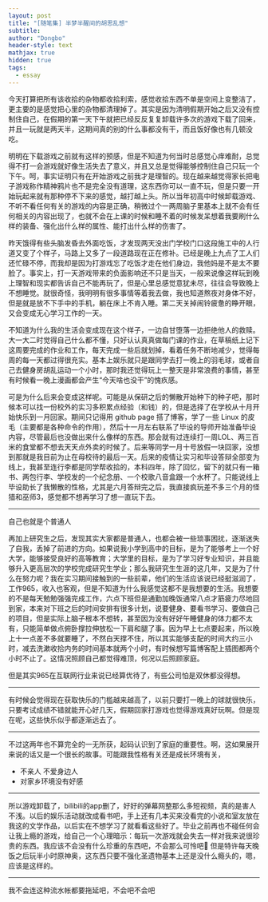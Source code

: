 ```yaml
---
layout: post
title: "[随笔集] 半梦半醒间的胡思乱想"
subtitle: 
author: "Dongbo"
header-style: text
mathjax: true
hidden: true
tags:
  - essay
---
```


今天打算把所有该收拾的杂物都收拾利索，感觉收拾东西不单是空间上变整洁了，更主要的是感觉把心里的杂物都清理掉了。其实是因为清明假期开始之后又没有控制住自己，在假期的第一天下午就把已经反反复复卸载许多次的游戏下载了回来，并且一玩就是两天半，这期间真的别的什么事都没有干，而且饭好像也有几顿没吃。

明明在下载游戏之前就有这样的预感，但是不知道为何当时总感觉心痒难耐，总觉得不打一会游戏就好像生活失去了意义，并且又总是觉得能够控制住自己只玩一个下午。呵，事实证明只有在开始游戏之前我才是理智的。现在越来越觉得家长把电子游戏称作精神鸦片也不是完全没有道理，这东西你可以一直不玩，但是只要一开始玩起来就有那种停不下来的感觉，越打越上头。所以当年初高中时候卸载游戏、不听不看任何有关的游戏的内容是正确，稍微过个一两周脑子里基本上就不会有任何相关的内容出现了，也就不会在上课的时候和睡不着的时候发呆想着我要刷什么样的装备、强化出什么样的属性、能打出什么样的伤害了。

昨天饿得有些头脑发昏去外面吃饭，才发现两天没出门学校门口这段施工中的人行道又变了个样子，马路上又多了一段道路现在正在修补。已经是晚上九点了工人们还忙碌不停，而我却是因为打游戏忘了吃饭才走在他们身边，我他妈是不是太不要脸了。事实上，打一天游戏带来的负面影响还不只是当天，一般来说像这样玩到晚上理智和现实都告诉自己不能再玩了，但是心里总感觉意犹未尽，往往会导致晚上不想睡觉。就很奇怪，我明明有很多事情等着我去做，我也知道熬夜对身体不好，但是就是放不下手中的手机，躺在床上不肯入睡。第二天关掉闹铃疲惫的睁开眼，又会变成无心学习工作的一天。

不知道为什么我的生活会变成现在这个样子，一边自甘堕落一边拒绝他人的救赎。大一大二时觉得自己什么都不懂，只好认认真真做每门课的作业，在草稿纸上记下这周要完成的作业和工作，每天完成一些后就划掉，看着任务不断地减少，觉得每周的每一天都过得很充实。基本上娱乐就只是跟同学去打一晚上的羽毛球，或者自己去健身房胡乱运动一个小时，那时我还觉得玩上一整天是非常浪费的事情，甚至有时候看一晚上漫画都会产生“今天啥也没干”的愧疚感。

可是为什么后来会变成这样呢。可能是从保研之后的懒散开始种下的种子吧，那时候本可以找一份校外的实习多积累点经验（和钱）的，但是选择了在学校从十月开始快乐到一月回家。期间只记得用 github page 搭了博客，学了一些 Linux 的皮毛（主要都是各种命令的作用），然后十一月左右联系了毕设的导师开始准备毕设内容，尽管最后也没做出来什么像样的东西。那会就有过连续打一周LOL、两三百米的食堂都不想去天天点外卖的时候了。后来等同学一月十号放假一块回家，没想到那就是我目前为止在母校待的最后一天。后来的疫情让实习和毕设答辩全部变为线上，我甚至连行李都是同学帮收拾的，本科四年，除了回忆，留下的就只有一箱书、两包行李、学校发的一个纪念册、一个校歌八音盒跟一个水杯了。只能说线上毕设助长了我懒散的性格，尤其是六月答辩完之后，我直接疯玩差不多三个月的怪猎和巫师3，感觉都不想再学习了想一直玩下去。

-----

自己也就是个普通人

再加上研究生之后，发现其实大家都是普通人，也都会被一些琐事困扰，逐渐迷失了自我，丢掉了前进的方向。如果说我小学到高中的目标，是为了能够考上一个好大学，能够接受良好的高等教育；大学里的目标，是为了学习好专业知识，并且能够升入更高层次的学校完成研究生学业；那么我研究生生涯的这几年，又是为了什么在努力呢？我在实习期间接触到的一些前辈，他们的生活应该说已经挺滋润了，工作965，收入也客观，但是不知道为什么我感觉这都不是我想要的生活。我想要的不是每天勉勉强强完成工作，六点下班但是通勤加晚饭通常八点才筋疲力尽地回到家，本来对下班之后的时间安排有很多计划，说要健身、要看书学习、要做自己的项目，但是实际上脑子根本不想转，甚至因为没有好好午睡健身的体力都不太有，只能简单做点俯卧撑拉伸放松一下肩和腿了事。因为早上七点要起来，所以晚上十一点差不多就要睡了，不然白天撑不住，所以其实能够支配的时间大约三小时，减去洗漱收拾内务的时间基本就两个小时，有时候想写篇博客配上插图都两个小时不止了。这情况照顾自己都觉得难顶，何况以后照顾家庭。

但是其实965在互联网行业来说已经算优待了，有些公司怕是双休都没得想。

-------

有时候会觉得现在获取快乐的门槛越来越高了，以前只要打一晚上的球就很快乐，只要考试成绩不错就能开心好几天，假期回家打游戏也觉得游戏真好玩啊。但是现在呢，这些快乐似乎都逐渐远去了。

-------

不过这两年也不算完全的一无所获，起码认识到了家庭的重要性。啊，这如果展开来说的话又是一个很长的故事。可能跟我性格有关还是成长环境有关，

- 不亲人 不爱身边人
- 对家乡环境没有好感

-------

所以游戏卸载了，bilibili的app删了，好好的弹幕网整那么多短视频，真的是害人不浅。以后的娱乐活动就改成看书吧，手上还有几本买来没看完的小说和室友放在我这的文学作品，以后实在不想学习了就看看这些好了。毕业之前再也不碰任何会让我上瘾的游戏，给自己一个心理暗示：每玩一次游戏就会失去一样对我来说很珍贵的东西。我应该不会没有什么珍重的东西吧，不会那么可怜吧🥺  但是特许每天晚饭之后玩半小时原神奥，这东西只要不强化圣遗物基本上还是没什么瘾头的，嗯，应该是这样的。


------

我不会连这种流水帐都要拖延吧，不会吧不会吧
